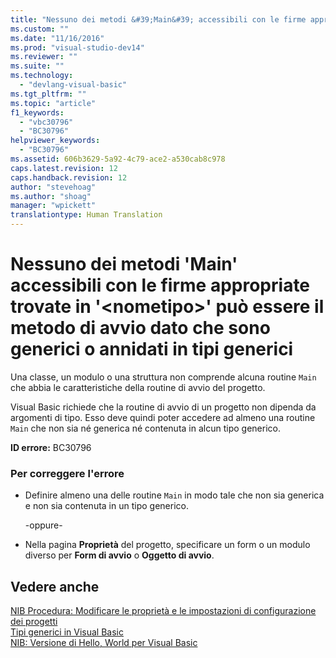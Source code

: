 ```yaml
---
title: "Nessuno dei metodi &#39;Main&#39; accessibili con le firme appropriate trovate in &#39;&lt;nometipo&gt;&#39; pu&#242; essere il metodo di avvio dato che sono generici o annidati in tipi generici | Microsoft Docs"
ms.custom: ""
ms.date: "11/16/2016"
ms.prod: "visual-studio-dev14"
ms.reviewer: ""
ms.suite: ""
ms.technology: 
  - "devlang-visual-basic"
ms.tgt_pltfrm: ""
ms.topic: "article"
f1_keywords: 
  - "vbc30796"
  - "BC30796"
helpviewer_keywords: 
  - "BC30796"
ms.assetid: 606b3629-5a92-4c79-ace2-a530cab8c978
caps.latest.revision: 12
caps.handback.revision: 12
author: "stevehoag"
ms.author: "shoag"
manager: "wpickett"
translationtype: Human Translation
---
```

# Nessuno dei metodi &#39;Main&#39; accessibili con le firme appropriate trovate in &#39;&lt;nometipo&gt;&#39; pu&#242; essere il metodo di avvio dato che sono generici o annidati in tipi generici
Una classe, un modulo o una struttura non comprende alcuna routine `Main` che abbia le caratteristiche della routine di avvio del progetto.  
  
 Visual Basic richiede che la routine di avvio di un progetto non dipenda da argomenti di tipo. Esso deve quindi poter accedere ad almeno una routine `Main` che non sia né generica né contenuta in alcun tipo generico.  
  
 **ID errore:** BC30796  
  
### Per correggere l'errore  
  
-   Definire almeno una delle routine `Main` in modo tale che non sia generica e non sia contenuta in un tipo generico.  
  
     \-oppure\-  
  
-   Nella pagina **Proprietà** del progetto, specificare un form o un modulo diverso per **Form di avvio** o **Oggetto di avvio**.  
  
## Vedere anche  
 [NIB Procedura: Modificare le proprietà e le impostazioni di configurazione dei progetti](http://msdn.microsoft.com/it-it/e7184bc5-2f2b-4b4f-aa9a-3ecfcbc48b67)   
 [Tipi generici in Visual Basic](../../visual-basic/programming-guide/language-features/data-types/generic-types.md)   
 [NIB: Versione di Hello, World per Visual Basic](http://msdn.microsoft.com/it-it/9d030b60-e148-4366-a462-69532f02294c)